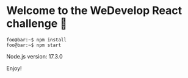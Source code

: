 # Welcome to the WeDevelop React challenge 🚀

```console
foo@bar:~$ npm install
foo@bar:~$ npm start
```

Node.js version: 17.3.0

Enjoy!
